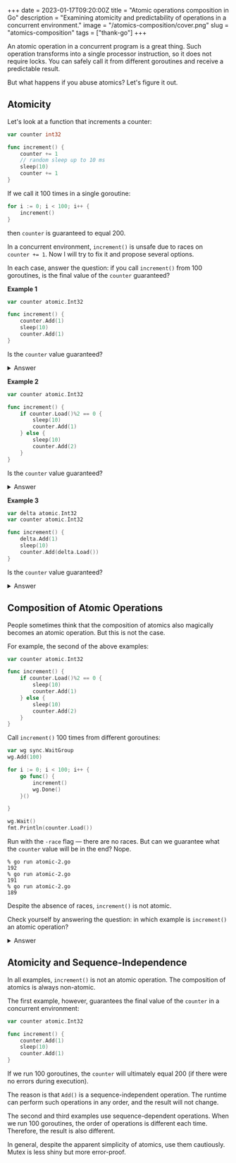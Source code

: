 +++
date = 2023-01-17T09:20:00Z
title = "Atomic operations composition in Go"
description = "Examining atomicity and predictability of operations in a concurrent environment."
image = "/atomics-composition/cover.png"
slug = "atomics-composition"
tags = ["thank-go"]
+++

An atomic operation in a concurrent program is a great thing. Such operation transforms into a single processor instruction, so it does not require locks. You can safely call it from different goroutines and receive a predictable result.

But what happens if you abuse atomics? Let's figure it out.

## Atomicity

Let's look at a function that increments a counter:

```go
var counter int32

func increment() {
    counter += 1
    // random sleep up to 10 ms
    sleep(10)
    counter += 1
}
```

If we call it 100 times in a single goroutine:

```go
for i := 0; i < 100; i++ {
    increment()
}
```

then `counter` is guaranteed to equal 200.

In a concurrent environment, `increment()` is unsafe due to races on `counter += 1`. Now I will try to fix it and propose several options.

In each case, answer the question: if you call `increment()` from 100 goroutines, is the final value of the `counter` guaranteed?

**Example 1**

```go
var counter atomic.Int32

func increment() {
    counter.Add(1)
    sleep(10)
    counter.Add(1)
}
```

Is the `counter` value guaranteed?

<details>
    <summary>Answer</summary>
    <p>It is guaranteed.</p>
</details>

**Example 2**

```go
var counter atomic.Int32

func increment() {
    if counter.Load()%2 == 0 {
        sleep(10)
        counter.Add(1)
    } else {
        sleep(10)
        counter.Add(2)
    }
}
```

Is the `counter` value guaranteed?

<details>
    <summary>Answer</summary>
    <p>It's not guaranteed.</p>
</details>

**Example 3**

```go
var delta atomic.Int32
var counter atomic.Int32

func increment() {
    delta.Add(1)
    sleep(10)
    counter.Add(delta.Load())
}
```

Is the `counter` value guaranteed?

<details>
    <summary>Answer</summary>
    <p>It's not guaranteed.</p>
</details>

## Composition of Atomic Operations

People sometimes think that the composition of atomics also magically becomes an atomic operation. But this is not the case.

For example, the second of the above examples:

```go
var counter atomic.Int32

func increment() {
    if counter.Load()%2 == 0 {
        sleep(10)
        counter.Add(1)
    } else {
        sleep(10)
        counter.Add(2)
    }
}
```

Call `increment()` 100 times from different goroutines:

```go
var wg sync.WaitGroup
wg.Add(100)

for i := 0; i < 100; i++ {
    go func() {
        increment()
        wg.Done()
    }()

}

wg.Wait()
fmt.Println(counter.Load())
```

Run with the `-race` flag — there are no races. But can we guarantee what the `counter` value will be in the end? Nope.

```
% go run atomic-2.go
192
% go run atomic-2.go
191
% go run atomic-2.go
189
```

Despite the absence of races, `increment()` is not atomic.

Check yourself by answering the question: in which example is `increment()` an atomic operation?

<details>
    <summary>Answer</summary>
    <p>In none of them.</p>
</details>

## Atomicity and Sequence-Independence

In all examples, `increment()` is not an atomic operation. The composition of atomics is always non-atomic.

The first example, however, guarantees the final value of the `counter` in a concurrent environment:

```go
var counter atomic.Int32

func increment() {
    counter.Add(1)
    sleep(10)
    counter.Add(1)
}
```

If we run 100 goroutines, the `counter` will ultimately equal 200 (if there were no errors during execution).

The reason is that `Add()` is a sequence-independent operation. The runtime can perform such operations in any order, and the result will not change.

The second and third examples use sequence-dependent operations. When we run 100 goroutines, the order of operations is different each time. Therefore, the result is also different.

In general, despite the apparent simplicity of atomics, use them cautiously. Mutex is less shiny but more error-proof.
